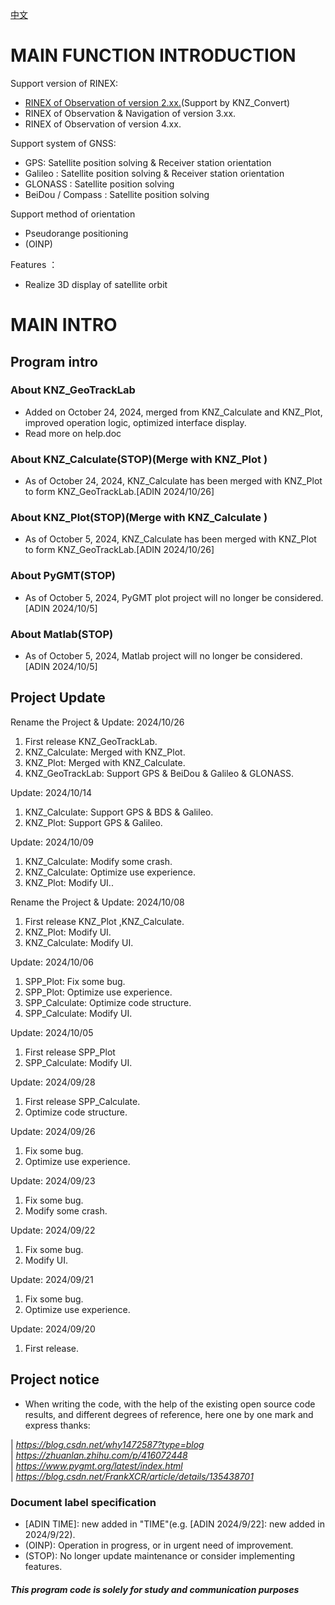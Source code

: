 [中文](/READMECN.md)

# **MAIN FUNCTION INTRODUCTION**

Support version of RINEX:
* [RINEX of Observation of version 2.xx.](https://github.com/KenanZhu111/KNZ_Convert)(Support by KNZ_Convert)
* RINEX of Observation & Navigation of version 3.xx.
* RINEX of Observation of version 4.xx.
  
Support system of GNSS:
* GPS: Satellite position solving & Receiver station orientation
* Galileo : Satellite position solving & Receiver station orientation
* GLONASS : Satellite position solving
* BeiDou / Compass : Satellite position solving

Support method of orientation
* Pseudorange positioning
* (OINP)

Features ：
* Realize 3D display of satellite orbit

# MAIN INTRO
## Program intro
  ### About KNZ_GeoTrackLab
  * Added on October 24, 2024, merged from KNZ_Calculate and KNZ_Plot, improved operation logic, optimized interface display.
  * Read more on help.doc
  ### About KNZ_Calculate(STOP)(Merge with KNZ_Plot )
  * As of October 24, 2024, KNZ_Calculate has been merged with KNZ_Plot to form KNZ_GeoTrackLab.[ADIN 2024/10/26]
  ### About KNZ_Plot(STOP)(Merge with KNZ_Calculate )
  * As of October 5, 2024, KNZ_Calculate has been merged with KNZ_Plot to form KNZ_GeoTrackLab.[ADIN 2024/10/26]
  ### About PyGMT(STOP)
  * As of October 5, 2024, PyGMT plot project will no longer be considered.[ADIN 2024/10/5]    
  ### About Matlab(STOP)
  * As of October 5, 2024, Matlab project will no longer be considered.[ADIN 2024/10/5] 
  
## Project Update

Rename the Project & Update: 2024/10/26
1.	First release KNZ_GeoTrackLab.
2.	KNZ_Calculate: Merged with KNZ_Plot.
3.	KNZ_Plot: Merged with KNZ_Calculate.
4.	KNZ_GeoTrackLab: Support GPS & BeiDou & Galileo & GLONASS.

Update: 2024/10/14
1.	KNZ_Calculate: Support GPS & BDS & Galileo.
2.	KNZ_Plot: Support GPS & Galileo.

Update: 2024/10/09
1.	KNZ_Calculate: Modify some crash.
2.	KNZ_Calculate: Optimize use experience.
3.	KNZ_Plot: Modify UI..

Rename the Project & Update: 2024/10/08
1.	First release KNZ_Plot ,KNZ_Calculate.
2.	KNZ_Plot: Modify UI.
3.	KNZ_Calculate: Modify UI. 

Update: 2024/10/06
1.	SPP_Plot: Fix some bug.
2.	SPP_Plot: Optimize use experience.
3.	SPP_Calculate: Optimize code structure.
4.	SPP_Calculate: Modify UI.

Update: 2024/10/05
1.	First release SPP_Plot
2.	SPP_Calculate: Modify UI.

Update: 2024/09/28
1.	First release SPP_Calculate.
2.	Optimize code structure.

Update: 2024/09/26
1.	Fix some bug.
2.	Optimize use experience.

Update: 2024/09/23
1.	Fix some bug.
2.	Modify some crash.

Update: 2024/09/22
1.	Fix some bug.
2.	Modify UI.

Update: 2024/09/21
1.	Fix some bug.
2.	Optimize use experience.

Update: 2024/09/20
1.	First release.

## Project notice
* When writing the code, with the help of the existing open source code results, and different degrees of reference, here one by one mark and express thanks:  

| *https://blog.csdn.net/why1472587?type=blog*   
| *https://zhuanlan.zhihu.com/p/416072448*                   
| *https://www.pygmt.org/latest/index.html*                  
| *https://blog.csdn.net/FrankXCR/article/details/135438701*

###  Document label specification
* [ADIN TIME]: new added in "TIME"(e.g. [ADIN 2024/9/22]: new added in 2024/9/22).
* (OINP): Operation in progress, or in urgent need of improvement.
* (STOP): No longer update maintenance or consider implementing features.
  
#### *This program code is solely for study and communication purposes* ####
